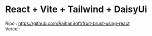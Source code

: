 # React + Vite + Tailwind + DaisyUi

Ripo : https://github.com/RaihanSoft/fruit-brust-using-react
<br/>
Vercel: 
